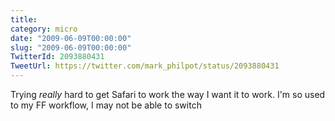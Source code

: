 ```yaml
---
title: 
category: micro
date: "2009-06-09T00:00:00"
slug: "2009-06-09T00:00:00"
TwitterId: 2093880431
TweetUrl: https://twitter.com/mark_philpot/status/2093880431
---
```


Trying _really_ hard to get Safari to work the way I want it to work. I'm so
used to my FF workflow, I may not be able to switch
